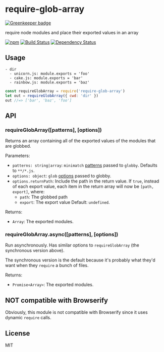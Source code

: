 # require-glob-array

[![Greenkeeper badge](https://badges.greenkeeper.io/seangenabe/require-glob-array.svg)](https://greenkeeper.io/)

require node modules and place their exported values in an array

[![npm](https://img.shields.io/npm/v/require-glob-array.svg?style=flat-square)](https://www.npmjs.com/package/require-glob-array)
[![Build Status](https://img.shields.io/travis/seangenabe/require-glob-array/master.svg?style=flat-square)](https://travis-ci.org/seangenabe/require-glob-array)
[![Dependency Status](https://img.shields.io/david/seangenabe/require-glob-array.svg?style=flat-square)](https://david-dm.org/seangenabe/require-glob-array)

## Usage

```
- dir
  - unicorn.js: module.exports = 'foo'
  - cake.js: module.exports = 'bar'
  - rainbow.js: module.exports = 'baz'
```

```javascript
const requireGlobArray = require('require-glob-array')
let out = requireGlobArray({ cwd: 'dir' })
out //=> ['bar', 'baz', 'foo']
```

## API

### requireGlobArray([patterns], [options])

Returns an array containing all of the exported values of the modules that
are globbed.

Parameters:
* `patterns: string|array`: `minimatch` [patterns](https://github.com/isaacs/minimatch#usage) passed to `globby`. Defaults to `**/*.js`.
* `options: object`: `glob` [options](https://github.com/isaacs/node-glob#options) passed to globby.
* `options.returnPath`: Include the path in the return value. If `true`, instead of each export value, each item in the return array will now be `[path, export]`, where:
  * `path`: The globbed path
  * `export`: The export value
  Default: `undefined`.

Returns:
*  `Array`: The exported modules.

### requireGlobArray.async([patterns], [options])

Run asynchronously. Has similar options to `requireGlobArray` (the synchronous version above).

The synchronous version is the default because it's probably what they'd want when they `require` a bunch of files.

Returns:
* `Promise<Array>`: The exported modules.

## NOT compatible with Browserify

Obviously, this module is not compatible with Browserify since it uses dynamic `require` calls.

## License

MIT
